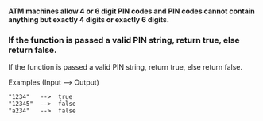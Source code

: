 #### ATM machines allow 4 or 6 digit PIN codes and PIN codes cannot contain anything but exactly 4 digits or exactly 6 digits.

### If the function is passed a valid PIN string, return true, else return false.

If the function is passed a valid PIN string, return true, else return false.

Examples (Input --> Output)

```
"1234"   -->  true
"12345"  -->  false
"a234"   -->  false
```

